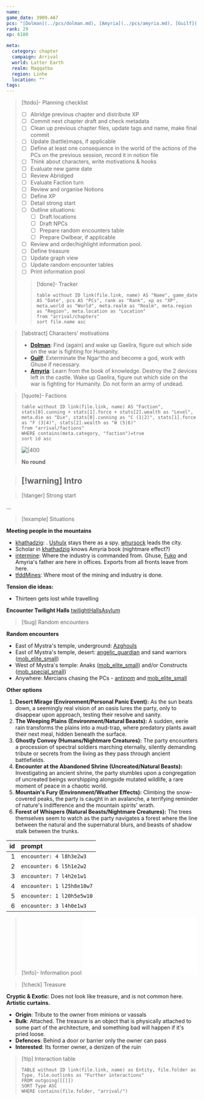 ```yaml
---
name: 
game_date: 3909.4A7
pcs: "[Dolman](../pcs/dolman.md), [Amyria](../pcs/amyria.md), [Guilf](../pcs/guilf.md)"
rank: 29
xp: 6180

meta:
  category: chapter
  campaign: Arrival
  world: Latter Earth
  realm: Maqqatba
  region: Linhe
  location: ""
tags: 
---
```


> [!todo]- Planning checklist
> - [ ] Abridge previous chapter and distribute XP
> - [ ] Commit next chapter draft and check metadata
> - [ ] Clean up previous chapter files, update tags and name, make final commit
> - [ ] Update (battle)maps, if applicable
> - [ ] Define at least one consequence in the world of the actions of the PCs on the previous session, record it in notion file
> - [ ] Think about characters, write motivations & hooks
> - [ ] Evaluate new game date
> - [ ] Review Abridged
> - [ ] Evaluate Faction turn
> - [ ] Review and organise Notions
> - [ ] Define XP
> - [ ] Detail strong start
> - [ ] Outline situations:
> 	- [ ] Draft locations 
> 	- [ ] Draft NPCs
> 	- [ ] Prepare random encounters table
> 	- [ ] Prepare Owlbear, if applicable
> - [ ] Review and order/highlight information pool.
> - [ ] Define treasure
> - [ ] Update graph view
> - [ ] Update random encounter tables
> - [ ] Print information pool
> 
>> [!done]- Tracker 
>> ```dataview
>> table without ID link(file.link, name) AS "Name", game_date AS "Date", pcs AS "PCs", rank as "Rank", xp as "XP", meta.world as "World", meta.realm as "Realm", meta.region as "Region", meta.location as "Location"
>> from "arrival/chapters"
>> sort file.name asc
>> ```

> [!abstract] Characters' motivations
> - **[Dolman](../pcs/Dolman.md)**: Find (again) and wake up Gaelira, figure out which side on the war is fighting for Humanity.
> - **[Guilf](../pcs/Guilf.md)**: Exterminate the Ngar'tho and become a god, work with Ghuse if necessary.
> - **[Amyria](../pcs/Amyria.md)**: Learn from the book of knowledge. Destroy the 2 devices left in the castle. Wake up Gaelira, figure out which side on the war is fighting for Humanity. Do not form an army of undead.

> [!quote]- Factions 
> ```dataview
> table without ID link(file.link, name) AS "Faction", stats[0].cunning + stats[1].force + stats[2].wealth as "Level", meta.die as "Die", stats[0].cunning as "C (1|2)", stats[1].force as "F (3|4)", stats[2].wealth as "W (5|6)"
> from "arrival/factions"
> WHERE contains(meta.category, "faction")=true
> sort id asc
> ```
> ![|400](https://i.imgur.com/bmXMM0W.png)
> 
> **No round**
> 


> [!warning] Intro
> - 
 
> [!danger] Strong start

...

> [!example] Situations

**Meeting people in the mountains**
- [khathadzig](../locations/khathadzig.md): . [Ushulx](../npcs/Ushulx.md) stays there as a spy. [whursock](../npcs/whursock.md) leads the city.
- Scholar in [khathadzig](../locations/khathadzig.md) knows Amyria book (nightmare effect?)
- [intermine](../locations/intermine.md): Where the industry is commanded from. Ghuse, [Fuko](../npcs/Fuko.md) and Amyria's father are here in offices. Exports from all fronts leave from here.
- [tfddMines](../locations/tfddMines.md): Where most of the mining and industry is done.

**Tension die ideas:**
- Thirteen gets lost while travelling

**Encounter Twilight Halls**
[twilightHallsAsylum](../locations/twilightHallsAsylum.md)

> [!bug] Random encounters

**Random encounters**
- East of Mystra's temple, underground: [Azghouls](../statblocks/Azghouls.md)
- East of Mystra's temple, desert: [angelic_guardian](../statblocks/angelic_guardian.md) and sand warriors ([mob_elite_small](../statblocks/mob_elite_small.md))
- West of Mystra's temple: Anaks ([mob_elite_small](../statblocks/mob_elite_small.md)) and/or Constructs ([mob_special_small](../statblocks/mob_special_small.md))
- Anywhere: Mercians chasing the PCs - [antinom](../statblocks/antinom.md) and [mob_elite_small](../statblocks/mob_elite_small.md)

**Other options**
1. **Desert Mirage (Environment/Personal Panic Event):** As the sun beats down, a seemingly real vision of an oasis lures the party, only to disappear upon approach, testing their resolve and sanity.
2. **The Weeping Plains (Environment/Natural Beasts):** A sudden, eerie rain transforms the plains into a mud-trap, where predatory plants await their next meal, hidden beneath the surface.
3. **Ghostly Convoy (Humans/Nightmare Creatures):** The party encounters a procession of spectral soldiers marching eternally, silently demanding tribute or secrets from the living as they pass through ancient battlefields.
4. **Encounter at the Abandoned Shrine (Uncreated/Natural Beasts):** Investigating an ancient shrine, the party stumbles upon a congregation of uncreated beings worshipping alongside mutated wildlife, a rare moment of peace in a chaotic world.
5. **Mountain's Fury (Environment/Weather Effects):** Climbing the snow-covered peaks, the party is caught in an avalanche, a terrifying reminder of nature's indifference and the mountain spirits' wrath.
6. **Forest of Whispers (Natural Beasts/Nightmare Creatures):** The trees themselves seem to watch as the party navigates a forest where the line between the natural and the supernatural blurs, and beasts of shadow stalk between the trunks.

| id|prompt                    |
|--:|:-------------------------|
|  1|`encounter: 4 l8h3e2w3`   |
|  2|`encounter: 6 l5h1e2w2`   |
|  3|`encounter: 7 l4h2e1w1`   |
|  4|`encounter: 1 l25h8e10w7` |
|  5|`encounter: 1 l20h5e5w10` |
|  6|`encounter: 3 l4h0e1w3`   |

> [!info]- Information pool
> ![Information pool](arrival/_informationPool.md)

> [!check] Treasure

**Cryptic & Exotic**: Does not look like treasure, and is not common here. **Artistic curtains.**
- **Origin**: Tribute to the owner from minions or vassals
- **Bulk**: Attached. The treasure is an object that is physically attached to some part of the architecture, and something bad will happen if it's pried loose.
- **Defences**: Behind a door or barrier only the owner can pass
- **Interested**: Its former owner, a denizen of the ruin

> [!tip] Interaction table 
> 
> ```dataview
> TABLE without ID link(file.link, name) as Entity, file.folder as Type, file.outlinks as "Further interactions"
> FROM outgoing([[]]) 
> SORT Type ASC
> WHERE contains(file.folder, "arrival/")
> ```
